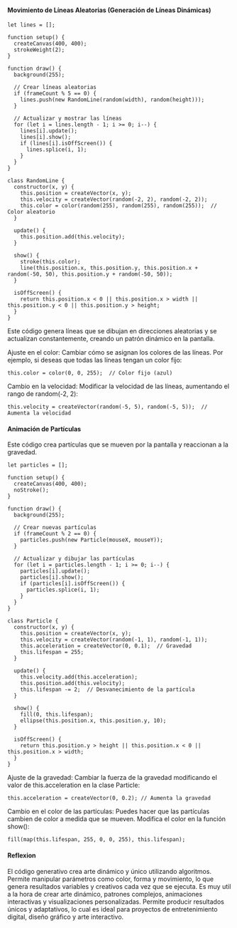#### Movimiento de Líneas Aleatorias (Generación de Líneas Dinámicas)
```
let lines = [];

function setup() {
  createCanvas(400, 400);
  strokeWeight(2);
}

function draw() {
  background(255);

  // Crear líneas aleatorias
  if (frameCount % 5 == 0) {
    lines.push(new RandomLine(random(width), random(height)));
  }

  // Actualizar y mostrar las líneas
  for (let i = lines.length - 1; i >= 0; i--) {
    lines[i].update();
    lines[i].show();
    if (lines[i].isOffScreen()) {
      lines.splice(i, 1);
    }
  }
}

class RandomLine {
  constructor(x, y) {
    this.position = createVector(x, y);
    this.velocity = createVector(random(-2, 2), random(-2, 2));
    this.color = color(random(255), random(255), random(255));  // Color aleatorio
  }

  update() {
    this.position.add(this.velocity);
  }

  show() {
    stroke(this.color);
    line(this.position.x, this.position.y, this.position.x + random(-50, 50), this.position.y + random(-50, 50));
  }

  isOffScreen() {
    return this.position.x < 0 || this.position.x > width || this.position.y < 0 || this.position.y > height;
  }
}

```
Este código genera líneas que se dibujan en direcciones aleatorias y se actualizan constantemente, creando un patrón dinámico en la pantalla.

Ajuste en el color: Cambiar cómo se asignan los colores de las líneas. Por ejemplo, si deseas que todas las líneas tengan un color fijo:
```
this.color = color(0, 0, 255);  // Color fijo (azul)
```

Cambio en la velocidad: Modificar la velocidad de las líneas, aumentando el rango de random(-2, 2):
```
this.velocity = createVector(random(-5, 5), random(-5, 5));  // Aumenta la velocidad
```


#### Animación de Partículas
Este código crea partículas que se mueven por la pantalla y reaccionan a la gravedad.

```
let particles = [];

function setup() {
  createCanvas(400, 400);
  noStroke();
}

function draw() {
  background(255);

  // Crear nuevas partículas
  if (frameCount % 2 == 0) {
    particles.push(new Particle(mouseX, mouseY));
  }

  // Actualizar y dibujar las partículas
  for (let i = particles.length - 1; i >= 0; i--) {
    particles[i].update();
    particles[i].show();
    if (particles[i].isOffScreen()) {
      particles.splice(i, 1);
    }
  }
}

class Particle {
  constructor(x, y) {
    this.position = createVector(x, y);
    this.velocity = createVector(random(-1, 1), random(-1, 1));
    this.acceleration = createVector(0, 0.1);  // Gravedad
    this.lifespan = 255;
  }

  update() {
    this.velocity.add(this.acceleration);
    this.position.add(this.velocity);
    this.lifespan -= 2;  // Desvanecimiento de la partícula
  }

  show() {
    fill(0, this.lifespan);
    ellipse(this.position.x, this.position.y, 10);
  }

  isOffScreen() {
    return this.position.y > height || this.position.x < 0 || this.position.x > width;
  }
}
```

Ajuste de la gravedad: Cambiar la fuerza de la gravedad modificando el valor de this.acceleration en la clase Particle:
```
this.acceleration = createVector(0, 0.2); // Aumenta la gravedad
```

Cambio en el color de las partículas: Puedes hacer que las partículas cambien de color a medida que se mueven. Modifica el color en la función show():
```
fill(map(this.lifespan, 255, 0, 0, 255), this.lifespan);
```

#### Reflexion
El código generativo crea arte dinámico y único utilizando algoritmos. Permite manipular parámetros como color, forma y movimiento, lo que genera resultados variables y creativos cada vez que se ejecuta.
Es muy util a la hora de crear arte dinámico, patrones complejos, animaciones interactivas y visualizaciones personalizadas. Permite producir resultados únicos y adaptativos, lo cual es ideal para proyectos de entretenimiento digital, diseño gráfico y arte interactivo.


